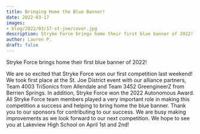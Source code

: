 ```yaml
---
title: Bringing Home the Blue Banner!
date: 2022-03-17
images:
- blog/2022/03/17-st-joe/cover.jpg
description: Stryke Force brings home their first blue banner of 2022!
author: Lauren P.
draft: false
---
```


Stryke Force brings home their first blue banner of 2022!

<!--more-->

We are so excited that Stryke Force won our first competition last weekend! We took first place at the St. Joe District event with our alliance partners, Team 4003 TriSonics from Allendale and Team 3452 GreengineerZ from Berrien Springs.  In addition, Stryke Force won the 2022 Autonomous Award.  All Stryke Force team members played a very important role in making this competition a success and helping to bring home the blue banner. Thank you to our sponsors for contributing to our success.  We are busy making improvements as we look forward to our next competition. We hope to see you at Lakeview High School on April 1st and 2nd!